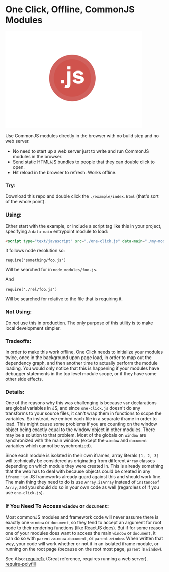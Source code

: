 # One Click, Offline, CommonJS Modules

<img src="./example/button.png" alt="one click" title="One click" width="436px" height="307px">


Use CommonJS modules directly in the browser with no build step and no web server.

- No need to start up a web server just to write and run CommonJS modules in the browser.
- Send static HTML/JS bundles to people that they can double click to open.
- Hit reload in the browser to refresh. Works offline.

### Try:

Download this repo and double click the `./example/index.html` (that's sort of
the whole point).

### Using:

Either start with the example, or include a script tag like this in your
project, specifying a `data-main` entrypoint module to load:

```html
<script type="text/javascript" src="./one-click.js" data-main="./my-module.js">
```

It follows node resolution so:
```
require('something/foo.js')
```

Will be searched for in `node_modules/foo.js`.

And

```
require('./rel/foo.js')
```

Will be searched for relative to the file that is requiring it.


### Not Using:

Do *not* use this in production. The only purpose of this utility is to make
local development simpler.


### Tradeoffs:
In order to make this work offline, One Click needs to initialize your modules
twice, once in the background upon page load, in order to map out the
dependency graph, and then another time to actually perform the module loading.
You would only notice that this is happening if your modules have debugger
statements in the top level module scope, or if they have some other side
effects.

### Details:
One of the reasons why this was challenging is because `var` declarations are
global variables in JS, and since `one-click.js` doesn't do any transforms to
your source files, it can't wrap them in functions to scope the variables. So
instead, we embed each file in a separate iframe in order to load.  This might
cause some problems if you are counting on the window object being exactly
equal to the window object in other modules. There may be a solution to that
problem.
Most of the globals on `window` are synchronized with the main window (except
the `window` and `document` variables which cannot be synchronized).

Since each module is isolated in their own iframes, array literals `[1, 2, 3]`
will technically be considered as originating from different `Array` classes
depending on which module they were created in.  This is already something that
the web has to deal with because objects could be created in any `iframe` - so
JS frameworks already guard against this and should work fine.
The main thing they need to do is use `Array.isArray` instead of `instanceof Array`,
and you should do so in your own code as well (regardless of if you use
`one-click.js`).


### If You Need To Access `window` or `document`:

Most commonJS modules and framework code will never assume there is exactly one
`window` or `document`, so they tend to accept an argument for root node to
their rendering functions (like ReactJS does). But if for some reason one of
your modules does want to access the main `window` or `document`, it can do so
with `parent.window.document`, or `parent.window`. When written that way, your
code will work whether or not it in an isolated iframe module, or running on
the root page (because on the root most page, `parent` is `window`).

See Also:
[require1k](http://stuk.github.io/require1k/) (Great reference, requires running a web server).
[require-polyfill](https://github.com/chenglou/require-polyfill)




